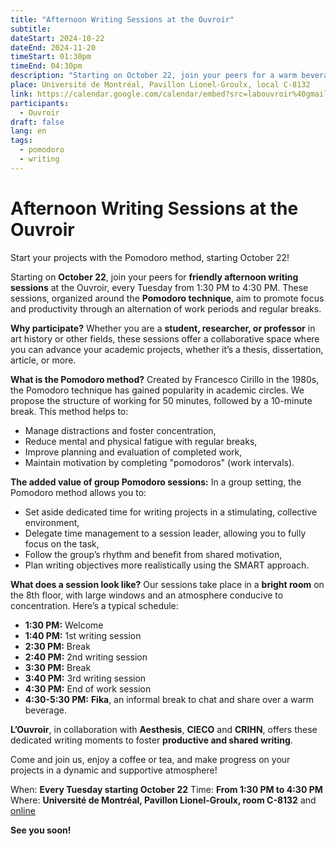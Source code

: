 ```yaml
---
title: "Afternoon Writing Sessions at the Ouvroir"
subtitle:
dateStart: 2024-10-22
dateEnd: 2024-11-20
timeStart: 01:30pm
timeEnd: 04:30pm
description: "Starting on October 22, join your peers for a warm beverage and afternoon writing sessions at the Ouvroir from 1:30 PM to 4:30 PM. These sessions, following the Pomodoro work method, will take place every Tuesday. Whether you are a student, researcher, or professor, you are welcome to join!"
place: Université de Montréal, Pavillon Lionel-Groulx, local C-8132
link: https://calendar.google.com/calendar/embed?src=labouvroir%40gmail.com&ctz=America%2FToronto
participants:
  - Ouvroir
draft: false
lang: en
tags:
  - pomodoro
  - writing
---
```


# Afternoon Writing Sessions at the Ouvroir

Start your projects with the Pomodoro method, starting October 22!

Starting on **October 22**, join your peers for **friendly afternoon writing sessions** at the Ouvroir, every Tuesday from 1:30 PM to 4:30 PM. These sessions, organized around the **Pomodoro technique**, aim to promote focus and productivity through an alternation of work periods and regular breaks.

**Why participate?**
Whether you are a **student, researcher, or professor** in art history or other fields, these sessions offer a collaborative space where you can advance your academic projects, whether it’s a thesis, dissertation, article, or more.

**What is the Pomodoro method?**
Created by Francesco Cirillo in the 1980s, the Pomodoro technique has gained popularity in academic circles. We propose the structure of working for 50 minutes, followed by a 10-minute break. This method helps to:

- Manage distractions and foster concentration,
- Reduce mental and physical fatigue with regular breaks,
- Improve planning and evaluation of completed work,
- Maintain motivation by completing "pomodoros" (work intervals).

**The added value of group Pomodoro sessions:**
In a group setting, the Pomodoro method allows you to:

- Set aside dedicated time for writing projects in a stimulating, collective environment,
- Delegate time management to a session leader, allowing you to fully focus on the task,
- Follow the group’s rhythm and benefit from shared motivation,
- Plan writing objectives more realistically using the SMART approach.

**What does a session look like?**
Our sessions take place in a **bright room** on the 8th floor, with large windows and an atmosphere conducive to concentration. Here’s a typical schedule:

- **1:30 PM:** Welcome
- **1:40 PM:** 1st writing session
- **2:30 PM:** Break
- **2:40 PM:** 2nd writing session
- **3:30 PM:** Break
- **3:40 PM:** 3rd writing session
- **4:30 PM:** End of work session
- **4:30-5:30 PM:** **Fika**, an informal break to chat and share over a warm beverage.

**L’Ouvroir**, in collaboration with **Aesthesis**, **CIECO** and **CRIHN**, offers these dedicated writing moments to foster **productive and shared writing**.

Come and join us, enjoy a coffee or tea, and make progress on your projects in a dynamic and supportive atmosphere!

When: **Every Tuesday starting October 22**
Time: **From 1:30 PM to 4:30 PM**
Where: **Université de Montréal, Pavillon Lionel-Groulx, room C-8132** and [online](https://umontreal.zoom.us/j/82026750685?pwd=9fK1mifgaU9mOrvG0aDBOiMEyWBV5I.1)

**See you soon!**
